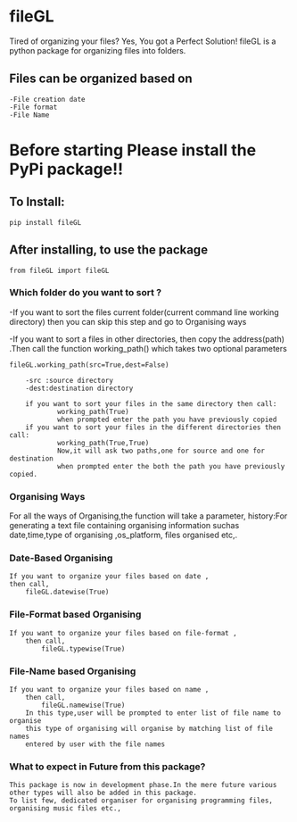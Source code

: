 # fileGL
Tired of organizing your files? Yes, You got a Perfect Solution! fileGL is a python package for organizing files into folders.


## Files can be organized based on

    -File creation date
    -File format
    -File Name


# Before starting Please install the PyPi package!!

## To Install:

    pip install fileGL

## After installing, to use the package

    from fileGL import fileGL

### Which folder do you want to sort ?

-If you want to sort the files current folder(current command line working directory) 
then you can skip this step and go to Organising ways

-If you want to sort a files in other directories,
then copy the address(path) .Then call the function
working_path() which takes two optional parameters

    fileGL.working_path(src=True,dest=False)

        -src :source directory 
        -dest:destination directory

        if you want to sort your files in the same directory then call:
                working_path(True)
                when prompted enter the path you have previously copied
        if you want to sort your files in the different directories then call:
                working_path(True,True)
                Now,it will ask two paths,one for source and one for destination
                when prompted enter the both the path you have previously copied.

### Organising Ways

For all the ways of Organising,the function will take a parameter,
    history:For generating a text file containing organising information suchas
            date,time,type of organising ,os_platform, files organised etc,.

### Date-Based Organising

    If you want to organize your files based on date ,
    then call,
        fileGL.datewise(True)

### File-Format based Organising

    If you want to organize your files based on file-format ,
        then call,
            fileGL.typewise(True)

### File-Name based Organising

    If you want to organize your files based on name ,
        then call,
            fileGL.namewise(True)
        In this type,user will be prompted to enter list of file name to organise
        this type of organising will organise by matching list of file names
        entered by user with the file names
        
### What to expect in Future from this package?

    This package is now in development phase.In the mere future various other types will also be added in this package. 
    To list few, dedicated organiser for organising programming files, organising music files etc.,